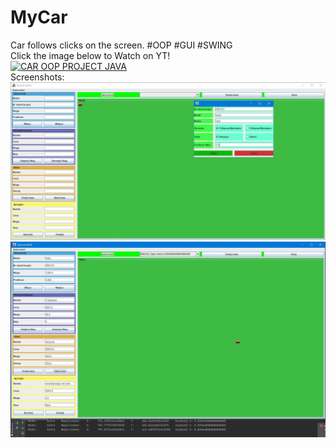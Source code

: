 # MyCar
Car follows clicks on the screen. #OOP #GUI #SWING <br/>
Click the image below to Watch on YT!
<br/>
[![CAR OOP PROJECT JAVA](https://img.youtube.com/vi/0zFQQAvR0AA/0.jpg)](https://youtu.be/0zFQQAvR0AA "Click to Watch on YT!")
<br/>
Screenshots:
<br/>
![CAR1_screen](/screenshots/car1.png?raw=true "CAR1_screen")
<br/>
![CAR2_screen](/screenshots/car2.png?raw=true "CAR2_screen")
